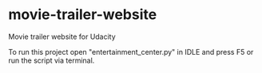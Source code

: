 # movie-trailer-website
Movie trailer website for Udacity

To run this project open "entertainment_center.py" in IDLE and press F5 or run the script via terminal.